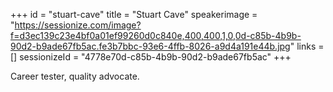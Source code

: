 +++
id = "stuart-cave"
title = "Stuart Cave"
speakerimage = "https://sessionize.com/image?f=d3ec139c23e4bf0a01ef99260d0c840e,400,400,1,0,0d-c85b-4b9b-90d2-b9ade67fb5ac.fe3b7bbc-93e6-4ffb-8026-a9d4a191e44b.jpg"
links = []
sessionizeId = "4778e70d-c85b-4b9b-90d2-b9ade67fb5ac"
+++

Career tester, quality advocate.
